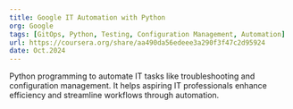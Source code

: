 ```yaml
---
title: Google IT Automation with Python
org: Google
tags: [GitOps, Python, Testing, Configuration Management, Automation]
url: https://coursera.org/share/aa490da56edeee3a290f3f47c2d95924
date: Oct.2024
---
```

Python programming to automate IT tasks like troubleshooting and configuration management. It helps aspiring IT professionals enhance efficiency and streamline workflows through automation.
